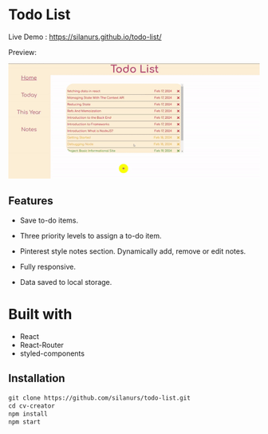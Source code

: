 # Todo List

Live Demo : https://silanurs.github.io/todo-list/

Preview: 



![screen-gif](./preview.gif)



## Features

* Save to-do items.

* Three priority levels to assign a to-do item.

* Pinterest style notes section. Dynamically add, remove or edit notes.

* Fully responsive.

* Data saved to local storage.



# Built with
* React
* React-Router
* styled-components



## Installation
```
git clone https://github.com/silanurs/todo-list.git
cd cv-creator
npm install
npm start
```
